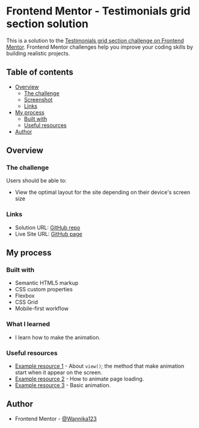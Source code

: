 # Frontend Mentor - Testimonials grid section solution

This is a solution to the [Testimonials grid section challenge on Frontend Mentor](https://www.frontendmentor.io/challenges/testimonials-grid-section-Nnw6J7Un7). Frontend Mentor challenges help you improve your coding skills by building realistic projects. 

## Table of contents

- [Overview](#overview)
  - [The challenge](#the-challenge)
  - [Screenshot](#screenshot)
  - [Links](#links)
- [My process](#my-process)
  - [Built with](#built-with)
  - [Useful resources](#useful-resources)
- [Author](#author)

## Overview

### The challenge

Users should be able to:

- View the optimal layout for the site depending on their device's screen size

### Links

- Solution URL: [GitHub repo](https://github.com/Wannika123/fem-grid-with-animation)
- Live Site URL: [GitHub page](https://your-live-site-url.com)

## My process

### Built with

- Semantic HTML5 markup
- CSS custom properties
- Flexbox
- CSS Grid
- Mobile-first workflow

### What I learned

- I learn how to make the animation.

### Useful resources

- [Example resource 1](https://www.youtube.com/watch?v=UmzFk68Bwdk&list=LL&index=1&t=810s) - About `view()`; the method that make animation start when it appear on the screen.
- [Example resource 2](https://www.youtube.com/watch?v=nJ81DFmgHdU) - How to animate page loading.
- [Example resource 3](https://www.joshwcomeau.com/animation/css-transitions/) - Basic animation.

## Author

- Frontend Mentor - [@Wannika123](https://www.frontendmentor.io/profile/Wannika123)